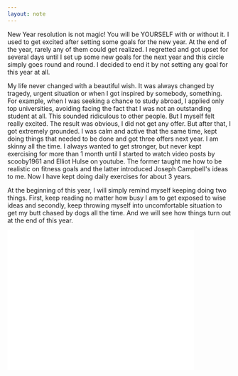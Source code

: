 ```yaml
---
layout: note
---
```


New Year resolution is not magic! You will be YOURSELF with or without it. I
used to get excited after setting some goals for the new year. At the end of
the year, rarely any of them could get realized. I regretted and got upset for
several days until I set up some new goals for the next year and this circle
simply goes round and round. I decided to end it by not setting any goal for
this year at all.

My life never changed with a beautiful wish. It was always changed by tragedy,
urgent situation or when I got inspired by somebody, something. For example,
when I was seeking a chance to study abroad, I applied only top universities,
avoiding facing the fact that I was not an outstanding student at all. This
sounded ridiculous to other people. But I myself felt really excited. The
result was obvious, I did not get any offer. But after that, I got extremely
grounded. I was calm and active that the same time, kept doing things that
needed to be done and got three offers next year.  I am skinny all the time. I
always wanted to get stronger, but never kept exercising for more than 1 month
until I started to watch video posts by scooby1961 and Elliot Hulse on youtube.
The former taught me how to be realistic on fitness goals and the latter
introduced Joseph Campbell's ideas to me. Now I have kept doing daily exercises
for about 3 years.

At the beginning of this year, I will simply remind myself keeping doing two
things. First, keep reading no matter how busy I am to get exposed to wise
ideas and secondly, keep throwing myself into uncomfortable situation to get my
butt chased by dogs all the time. And we will see how things turn out at the
end of this year.

<iframe width="420" height="315" src="//www.youtube.com/embed/4RYpzFZfcBU" frameborder="0" allowfullscreen></iframe>
